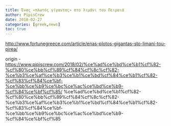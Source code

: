 ```yaml
---
title: Ένας «πλωτός γίγαντας» στο λιμάνι του Πειραιά
author: PipisCrew
date: 2018-02-27
categories: [greek,news]
toc: true
---
```


http://www.fortunegreece.com/article/enas-plotos-gigantas-sto-limani-tou-pirea/

origin - https://www.pipiscrew.com/2018/02/%ce%ad%ce%bd%ce%b1%cf%82-%cf%80%ce%bb%cf%89%cf%84%cf%8c%cf%82-%ce%b3%ce%af%ce%b3%ce%b1%ce%bd%cf%84%ce%b1%cf%82-%cf%83%cf%84%ce%bf-%ce%bb%ce%b9%ce%bc%ce%ac%ce%bd%ce%b9-%cf%84%ce%bf%cf%85/ %ce%ad%ce%bd%ce%b1%cf%82-%cf%80%ce%bb%cf%89%cf%84%cf%8c%cf%82-%ce%b3%ce%af%ce%b3%ce%b1%ce%bd%cf%84%ce%b1%cf%82-%cf%83%cf%84%ce%bf-%ce%bb%ce%b9%ce%bc%ce%ac%ce%bd%ce%b9-%cf%84%ce%bf%cf%85